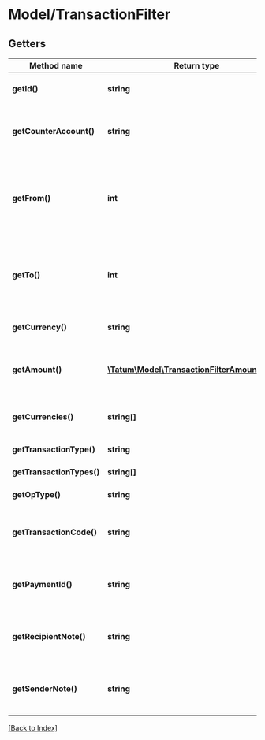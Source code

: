 # Model/TransactionFilter

## Getters

Method name | Return type | Description | Notes
------------ | ------------- | ------------- | -------------
**getId()** | **string** | Account ID - source of transaction(s). |
**getCounterAccount()** | **string** | Counter account - transaction(s) destination account. | [optional]
**getFrom()** | **int** | Starting date to search for transactions from in UTC millis. If not present, search all history. | [optional]
**getTo()** | **int** | Date until to search for transactions in UTC millis. If not present, search up till now. | [optional]
**getCurrency()** | **string** | Currency of the transactions. | [optional]
**getAmount()** | [**\Tatum\Model\TransactionFilterAmountInner[]**](TransactionFilterAmountInner.md) | Amount of the transaction. AND is used between filter options. | [optional]
**getCurrencies()** | **string[]** | List of currencies of the transactions. | [optional]
**getTransactionType()** | **string** | Type of payment | [optional]
**getTransactionTypes()** | **string[]** | Types of payment | [optional]
**getOpType()** | **string** | Type of operation | [optional]
**getTransactionCode()** | **string** | For bookkeeping to distinct transaction purpose. | [optional]
**getPaymentId()** | **string** | Payment ID defined in payment order by sender. | [optional]
**getRecipientNote()** | **string** | Recipient note defined in payment order by sender. | [optional]
**getSenderNote()** | **string** | Sender note defined in payment order by sender. | [optional]

[[Back to Index]](../index.md)
